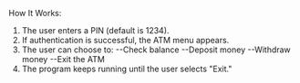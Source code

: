 How It Works:

1) The user enters a PIN (default is 1234).
2) If authentication is successful, the ATM menu appears.
3) The user can choose to:
      --Check balance 
      --Deposit money
      --Withdraw money
      --Exit the ATM
4) The program keeps running until the user selects "Exit."